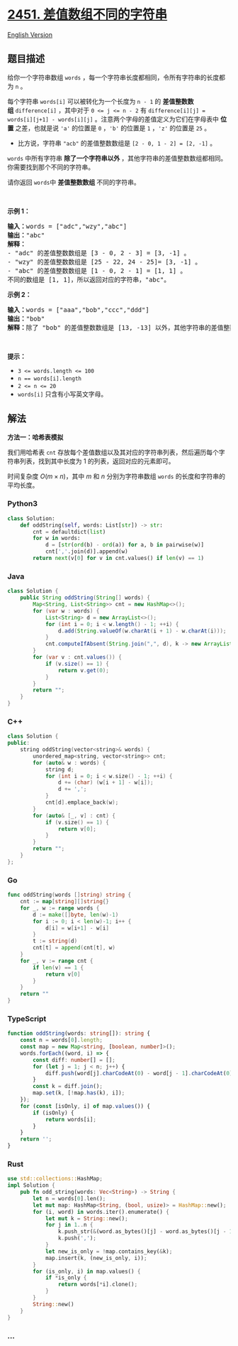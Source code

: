 # [2451. 差值数组不同的字符串](https://leetcode.cn/problems/odd-string-difference)

[English Version](/solution/2400-2499/2451.Odd%20String%20Difference/README_EN.md)

## 题目描述

<!-- 这里写题目描述 -->

<p>给你一个字符串数组 <code>words</code>&nbsp;，每一个字符串长度都相同，令所有字符串的长度都为 <code>n</code>&nbsp;。</p>

<p>每个字符串&nbsp;<code>words[i]</code>&nbsp;可以被转化为一个长度为&nbsp;<code>n - 1</code>&nbsp;的&nbsp;<strong>差值整数数组</strong>&nbsp;<code>difference[i]</code>&nbsp;，其中对于&nbsp;<code>0 &lt;= j &lt;= n - 2</code>&nbsp;有&nbsp;<code>difference[i][j] = words[i][j+1] - words[i][j]</code>&nbsp;。注意两个字母的差值定义为它们在字母表中&nbsp;<strong>位置</strong>&nbsp;之差，也就是说&nbsp;<code>'a'</code>&nbsp;的位置是&nbsp;<code>0</code>&nbsp;，<code>'b'</code>&nbsp;的位置是&nbsp;<code>1</code>&nbsp;，<code>'z'</code>&nbsp;的位置是&nbsp;<code>25</code>&nbsp;。</p>

<ul>
	<li>比方说，字符串&nbsp;<code>"acb"</code>&nbsp;的差值整数数组是&nbsp;<code>[2 - 0, 1 - 2] = [2, -1]</code>&nbsp;。</li>
</ul>

<p><code>words</code>&nbsp;中所有字符串 <strong>除了一个字符串以外</strong>&nbsp;，其他字符串的差值整数数组都相同。你需要找到那个不同的字符串。</p>

<p>请你返回<em>&nbsp;</em><code>words</code>中&nbsp;<strong>差值整数数组</strong>&nbsp;不同的字符串。</p>

<p>&nbsp;</p>

<p><strong>示例 1：</strong></p>

<pre>
<b>输入：</b>words = ["adc","wzy","abc"]
<b>输出：</b>"abc"
<b>解释：</b>
- "adc" 的差值整数数组是 [3 - 0, 2 - 3] = [3, -1] 。
- "wzy" 的差值整数数组是 [25 - 22, 24 - 25]= [3, -1] 。
- "abc" 的差值整数数组是 [1 - 0, 2 - 1] = [1, 1] 。
不同的数组是 [1, 1]，所以返回对应的字符串，"abc"。
</pre>

<p><strong>示例 2：</strong></p>

<pre>
<b>输入：</b>words = ["aaa","bob","ccc","ddd"]
<b>输出：</b>"bob"
<b>解释：</b>除了 "bob" 的差值整数数组是 [13, -13] 以外，其他字符串的差值整数数组都是 [0, 0] 。
</pre>

<p>&nbsp;</p>

<p><strong>提示：</strong></p>

<ul>
	<li><code>3 &lt;= words.length &lt;= 100</code></li>
	<li><code>n == words[i].length</code></li>
	<li><code>2 &lt;= n &lt;= 20</code></li>
	<li><code>words[i]</code>&nbsp;只含有小写英文字母。</li>
</ul>

## 解法

<!-- 这里可写通用的实现逻辑 -->

**方法一：哈希表模拟**

我们用哈希表 `cnt` 存放每个差值数组以及其对应的字符串列表，然后遍历每个字符串列表，找到其中长度为 $1$ 的列表，返回对应的元素即可。

时间复杂度 $O(m\times n)$，其中 $m$ 和 $n$ 分别为字符串数组 `words` 的长度和字符串的平均长度。

<!-- tabs:start -->

### **Python3**

<!-- 这里可写当前语言的特殊实现逻辑 -->

```python
class Solution:
    def oddString(self, words: List[str]) -> str:
        cnt = defaultdict(list)
        for w in words:
            d = [str(ord(b) - ord(a)) for a, b in pairwise(w)]
            cnt[','.join(d)].append(w)
        return next(v[0] for v in cnt.values() if len(v) == 1)
```

### **Java**

<!-- 这里可写当前语言的特殊实现逻辑 -->

```java
class Solution {
    public String oddString(String[] words) {
        Map<String, List<String>> cnt = new HashMap<>();
        for (var w : words) {
            List<String> d = new ArrayList<>();
            for (int i = 0; i < w.length() - 1; ++i) {
                d.add(String.valueOf(w.charAt(i + 1) - w.charAt(i)));
            }
            cnt.computeIfAbsent(String.join(",", d), k -> new ArrayList<>()).add(w);
        }
        for (var v : cnt.values()) {
            if (v.size() == 1) {
                return v.get(0);
            }
        }
        return "";
    }
}
```

### **C++**

```cpp
class Solution {
public:
    string oddString(vector<string>& words) {
        unordered_map<string, vector<string>> cnt;
        for (auto& w : words) {
            string d;
            for (int i = 0; i < w.size() - 1; ++i) {
                d += (char) (w[i + 1] - w[i]);
                d += ',';
            }
            cnt[d].emplace_back(w);
        }
        for (auto& [_, v] : cnt) {
            if (v.size() == 1) {
                return v[0];
            }
        }
        return "";
    }
};
```

### **Go**

```go
func oddString(words []string) string {
	cnt := map[string][]string{}
	for _, w := range words {
		d := make([]byte, len(w)-1)
		for i := 0; i < len(w)-1; i++ {
			d[i] = w[i+1] - w[i]
		}
		t := string(d)
		cnt[t] = append(cnt[t], w)
	}
	for _, v := range cnt {
		if len(v) == 1 {
			return v[0]
		}
	}
	return ""
}
```

### **TypeScript**

```ts
function oddString(words: string[]): string {
    const n = words[0].length;
    const map = new Map<string, [boolean, number]>();
    words.forEach((word, i) => {
        const diff: number[] = [];
        for (let j = 1; j < n; j++) {
            diff.push(word[j].charCodeAt(0) - word[j - 1].charCodeAt(0));
        }
        const k = diff.join();
        map.set(k, [!map.has(k), i]);
    });
    for (const [isOnly, i] of map.values()) {
        if (isOnly) {
            return words[i];
        }
    }
    return '';
}
```

### **Rust**

```rust
use std::collections::HashMap;
impl Solution {
    pub fn odd_string(words: Vec<String>) -> String {
        let n = words[0].len();
        let mut map: HashMap<String, (bool, usize)> = HashMap::new();
        for (i, word) in words.iter().enumerate() {
            let mut k = String::new();
            for j in 1..n {
                k.push_str(&(word.as_bytes()[j] - word.as_bytes()[j - 1]).to_string());
                k.push(',');
            }
            let new_is_only = !map.contains_key(&k);
            map.insert(k, (new_is_only, i));
        }
        for (is_only, i) in map.values() {
            if *is_only {
                return words[*i].clone();
            }
        }
        String::new()
    }
}
```

### **...**

```

```

<!-- tabs:end -->
